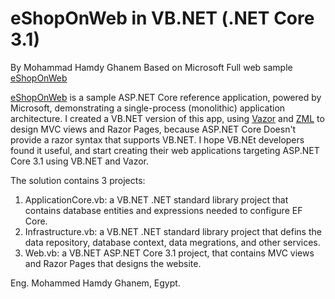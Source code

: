 ﻿# eShopOnWeb in VB.NET (.NET Core 3.1)
By Mohammad Hamdy Ghanem
Based on Microsoft Full web sample [eShopOnWeb](https://github.com/dotnet-architecture/eShopOnWeb)

[eShopOnWeb](https://github.com/dotnet-architecture/eShopOnWeb) is a sample ASP.NET Core reference application, powered by Microsoft, demonstrating a single-process (monolithic) application architecture.
I created a VB.NET version of this app, using [Vazor](https://github.com/VBAndCs/Vazor) and [ZML](https://github.com/VBAndCs/ZML) to design MVC views and Razor Pages, because ASP.NET Core Doesn't provide a razor syntax that supports VB.NET.
I hope VB.NEt developers found it useful, and start creating their web applications targeting ASP.NET Core 3.1 using VB.NET and Vazor.

The solution contains 3 projects:
1. ApplicationCore.vb: 
a VB.NET .NET standard library project that contains database entities and expressions needed to configure EF Core.
2. Infrastructure.vb: 
a VB.NET .NET standard library project that defins the data repository, database context, data megrations, and other services.
3. Web.vb: 
a VB.NET ASP.NET Core 3.1 project, that contains MVC views and Razor Pages that designs the website.

Eng. Mohammed Hamdy Ghanem,
Egypt.
